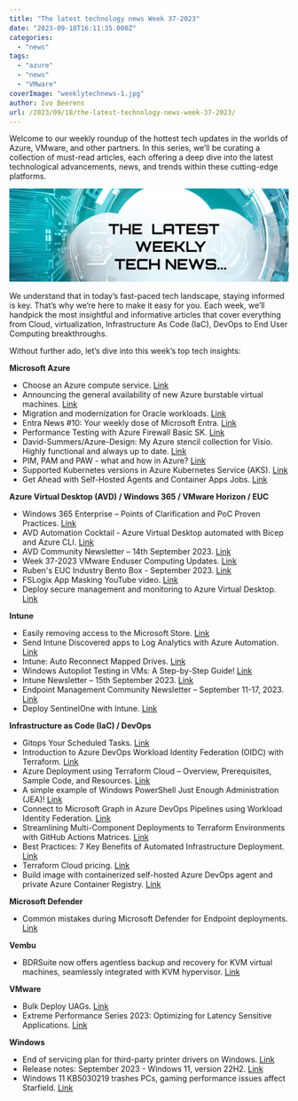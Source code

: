```yaml
---
title: "The latest technology news Week 37-2023"
date: "2023-09-18T16:11:35.000Z"
categories: 
  - "news"
tags: 
  - "azure"
  - "news"
  - "VMware"
coverImage: "weeklytechnews-1.jpg"
author: Ivo Beerens
url: /2023/09/18/the-latest-technology-news-week-37-2023/
---
```


Welcome to our weekly roundup of the hottest tech updates in the worlds of Azure, VMware, and other partners. In this series, we’ll be curating a collection of must-read articles, each offering a deep dive into the latest technological advancements, news, and trends within these cutting-edge platforms.

![newsletter](images/weeklytechnews-1.jpg)

We understand that in today’s fast-paced tech landscape, staying informed is key. That’s why we’re here to make it easy for you. Each week, we’ll handpick the most insightful and informative articles that cover everything from Cloud, virtualization, Infrastructure As Code (IaC), DevOps to End User Computing breakthroughs.

Without further ado, let’s dive into this week’s top tech insights:

**Microsoft Azure**

- Choose an Azure compute service. [Link](https://learn.microsoft.com/en-us/azure/architecture/guide/technology-choices/compute-decision-tree?WT.mc_id=AZ-MVP-5004750)
- Announcing the general availability of new Azure burstable virtual machines. [Link](https://techcommunity.microsoft.com/t5/azure-compute-blog/announcing-the-general-availability-of-new-azure-burstable/ba-p/3924532)
- Migration and modernization for Oracle workloads. [Link](https://azure.microsoft.com/en-us/solutions/oracle/)
- Entra News #10: Your weekly dose of Microsoft Entra. [Link](https://entra.news/p/entranews-10-your-weekly-dose-of)
- Performance Testing with Azure Firewall Basic SK. [Link](https://hansencloud.com/2023/09/14/performance-testing-with-azure-firewall-basic-sku/)
- David-Summers/Azure-Design: My Azure stencil collection for Visio. Highly functional and always up to date. [Link](https://github.com/David-Summers/Azure-Design)
- PIM, PAM and PAW - what and how in Azure? [Link](https://ctrlaltazure.com/episodes/203-pim-pam-and-paw-what-and-how-in-azure)
- Supported Kubernetes versions in Azure Kubernetes Service (AKS). [Link](https://learn.microsoft.com/en-us/azure/aks/supported-kubernetes-versions?tabs=azure-cli)
- Get Ahead with Self-Hosted Agents and Container Apps Jobs. [Link](https://luke.geek.nz/azure/Get-Ahead-with-Self-Hosted-Agents-and-Container-Apps-Jobs/)

**Azure Virtual Desktop (AVD) / Windows 365 / VMware Horizon / EUC**

- Windows 365 Enterprise – Points of Clarification and PoC Proven Practices. [Link](https://techcommunity.microsoft.com/t5/core-infrastructure-and-security/windows-365-enterprise-points-of-clarification-and-poc-proven/ba-p/3927525)
- AVD Automation Cocktail - Azure Virtual Desktop automated with Bicep and Azure CLI. [Link](https://rozemuller.com/avd-automation-cocktail-avd-with-bicep-and-azure-cli/)
- AVD Community Newsletter – 14th September 2023. [Link](https://avdcommunity.com/avd-community-newsletter-14th-september-2023/)
- Week 37-2023 VMware Enduser Computing Updates. [Link](https://juliuslienemann.wordpress.com/2023/09/15/week-37-2023-VMware-enduser-computing-updates/)
- Ruben's EUC Industry Bento Box - September 2023. [Link](https://docs.fra.me/blog/2023/09/14/rubens-euc-industry-bento-box-sept-2023/)
- FSLogix App Masking YouTube video. [Link](https://youtu.be/MrRI96htDBU?si=w_CzyDlbTU0TduGE)
- Deploy secure management and monitoring to Azure Virtual Desktop. [Link](https://learn.microsoft.com/en-us/security/zero-trust/azure-infrastructure-avd?WT.mc_id=AZ-MVP-5004750#step-7-deploy-secure-management-and-monitoring-to-azure-virtual-desktop)

**Intune**

- Easily removing access to the Microsoft Store. [Link](https://www.petervanderwoude.nl/post/easily-removing-access-to-the-microsoft-store/)
- Send Intune Discovered apps to Log Analytics with Azure Automation. [Link](https://www.systanddeploy.com/2023/09/send-intune-discovered-apps-to-log.html)
- Intune: Auto Reconnect Mapped Drives. [Link](https://epmstuff.wordpress.com/2023/09/17/intune-auto-reconnect-mapped-drives/)
- Windows Autopilot Testing in VMs: A Step-by-Step Guide! [Link](https://youtu.be/O6r2EPvFCFw?si=fBXdKVVDcftjsEpQ)
- Intune Newsletter – 15th September 2023. [Link](https://andrewstaylor.com/2023/09/15/intune-newsletter-15th-september-2023/)
- Endpoint Management Community Newsletter – September 11-17, 2023. [Link](https://www.danielengberg.com/newsletter-september-11-17-2023/)
- Deploy SentinelOne with Intune. [Link](https://smbtothecloud.com/deploy-sentinelone-with-intune/)

**Infrastructure as Code (IaC) / DevOps**

- Gitops Your Scheduled Tasks. [Link](https://rudimartinsen.com/2023/09/04/gitops-your-scheduled-tasks/)
- Introduction to Azure DevOps Workload Identity Federation (OIDC) with Terraform. [Link](https://techcommunity.microsoft.com/t5/azure-devops-blog/introduction-to-azure-devops-workload-identity-federation-oidc/ba-p/3908687)
- Azure Deployment using Terraform Cloud – Overview, Prerequisites, Sample Code, and Resources. [Link](https://jakewalsh.co.uk/azure-deployment-using-terraform-cloud-overview-prerequisites-sample-code-and-resources/)
- A simple example of Windows PowerShell Just Enough Administration (JEA)! [Link](https://techcommunity.microsoft.com/t5/windows-PowerShell/a-simple-example-of-windows-PowerShell-just-enough/m-p/3547756)
- Connect to Microsoft Graph in Azure DevOps Pipelines using Workload Identity Federation. [Link](https://gotoguy.blog/2023/09/15/connect-to-microsoft-graph-in-azure-devops-pipelines-using-workload-identity-federation/)
- Streamlining Multi-Component Deployments to Terraform Environments with GitHub Actions Matrices. [Link](https://thomasthornton.cloud/2023/09/15/streamlining-multi-component-deployments-to-terraform-environments-with-github-actions-matrices/)
- Best Practices: 7 Key Benefits of Automated Infrastructure Deployment. [Link](https://build5nines.com/best-practices-7-key-benefits-of-automated-infrastructure-deployment/)
- Terraform Cloud pricing. [Link](https://www.hashicorp.com/products/terraform/pricing)
- Build image with containerized self-hosted Azure DevOps agent and private Azure Container Registry. [Link](https://techcommunity.microsoft.com/t5/azure-architecture-blog/build-image-with-containerised-self-hosted-azure-devops-agent/ba-p/3919105)

**Microsoft Defender**

- Common mistakes during Microsoft Defender for Endpoint deployments. [Link](https://jeffreyappel.nl/common-mistakes-during-microsoft-defender-for-endpoint-deployments/)

**Vembu**

- BDRSuite now offers agentless backup and recovery for KVM virtual machines, seamlessly integrated with KVM hypervisor. [Link](https://www.bdrsuite.com/kvm-backup/)

**VMware**

- Bulk Deploy UAGs. [Link](https://github.com/gngordon/BulkDeployUAG)
- Extreme Performance Series 2023: Optimizing for Latency Sensitive Applications. [Link](https://blogs.VMware.com/performance/2023/09/extreme-performance-series-2023-optimizing-for-latency-sensitive-applications.html?utm_source=dlvr.it&utm_medium=twitter&utm_campaign=extreme-performance-series-2023-optimizing-for-latency-sensitive-applications)

**Windows**

- End of servicing plan for third-party printer drivers on Windows. [Link](https://learn.microsoft.com/en-us/windows-hardware/drivers/print/end-of-servicing-plan-for-third-party-printer-drivers-on-windows)
- Release notes: September 2023 - Windows 11, version 22H2. [Link](https://youtu.be/Aa6FViB5bPM?si=6MOo3QtuoulC4PUl)
- Windows 11 KB5030219 trashes PCs, gaming performance issues affect Starfield. [Link](https://www.windowslatest.com/2023/09/17/windows-11-kb5030219-trashes-pcs-gaming-performance-issues-affect-starfield/)